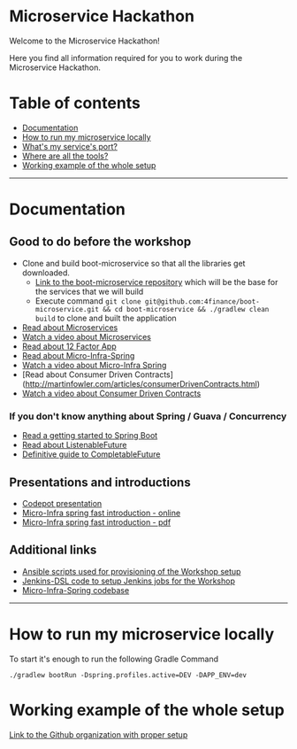 Microservice Hackathon
=====================

Welcome to the Microservice Hackathon!

Here you find all information required for you to work during the Microservice Hackathon.

# Table of contents

- [Documentation](#documentation)
- [How to run my microservice locally](#how-to-run-my-microservice-locally)
- [What's my service's port?](#ports)
- [Where are all the tools?](#tools)
- [Working example of the whole setup](#working)

---

# <a name="documentation"/></a> Documentation

## Good to do before the workshop

- Clone and build boot-microservice so that all the libraries get downloaded. 
    - [Link to the boot-microservice repository](https://github.com/4finance/boot-microservice) which will be the base for the services that we will build 
    - Execute command `git clone git@github.com:4finance/boot-microservice.git && cd boot-microservice && ./gradlew clean build` to clone and built the application 
- [Read about Microservices](http://martinfowler.com/articles/microservices.html)
- [Watch a video about Microservices](https://www.youtube.com/watch?v=wgdBVIX9ifA)
- [Read about 12 Factor App](http://12factor.net/)
- [Read about Micro-Infra-Spring](https://github.com/4finance/micro-infra-spring/wiki)
- [Watch a video about Micro-Infra Spring](https://www.youtube.com/watch?v=D6V49K_Yb8g)
- [Read about Consumer Driven Contracts] (http://martinfowler.com/articles/consumerDrivenContracts.html)
- [Watch a video about Consumer Driven Contracts](https://vimeo.com/130779882)

### If you don't know anything about Spring / Guava / Concurrency

- [Read a getting started to Spring Boot](https://spring.io/guides/gs/spring-boot/)
- [Read about ListenableFuture](https://code.google.com/p/guava-libraries/wiki/ListenableFutureExplained)
- [Definitive guide to CompletableFuture](http://www.nurkiewicz.com/2013/05/java-8-definitive-guide-to.html)

## Presentations and introductions

- [Codepot presentation](https://docs.google.com/presentation/d/1ZSMaZJrvurvH3-EKuI2DXifKenPVp2xq80uzJvr7yzs/edit?usp=sharing)
- [Micro-Infra spring fast introduction - online](https://docs.google.com/presentation/d/1xbdOWYvuGKnp-_1wGz-bZTobEbCePRr062YUnx4jTQg/edit?usp=sharing)
- [Micro-Infra spring fast introduction - pdf](resources/Microservices_Codepot.pdf)

## Additional links

- [Ansible scripts used for provisioning of the Workshop setup](https://github.com/microservice-hackathon/infrastructure)
- [Jenkins-DSL code to setup Jenkins jobs for the Workshop](https://github.com/microservice-hackathon/jenkins/tree/2015-08-codepot-offline)
- [Micro-Infra-Spring codebase](https://github.com/4finance/micro-infra-spring)

---

# <a href="how-to-run-my-microservice-locally"></a> How to run my microservice locally

To start it's enough to run the following Gradle Command

```
./gradlew bootRun -Dspring.profiles.active=DEV -DAPP_ENV=dev
```

#  <a name="working"/></a> Working example of the whole setup

[Link to the Github organization with proper setup](https://github.com/uservices-hackathon)


